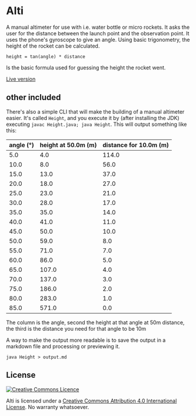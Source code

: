 # Alti

A manual altimeter for use with i.e. water bottle or micro rockets. It asks the user for the distance between the launch point and the observation point. It uses the phone's gyroscope to give an angle. Using basic trigonometry, the height of the rocket can be calculated.

	height = tan(angle) * distance

Is the basic formula used for guessing the height the rocket went.

[Live version](https://haroen.me/alti)

## other included

There's also a simple CLI that will make the building of a manual altimeter easier. It's called `Height`, and you execute it by (after installing the JDK) executing `javac Height.java; java Height`. This will output something like this:

angle (°) | height at 50.0m (m) | distance for 10.0m (m)
--- | --- | ---
5.0	|4.0	|114.0
10.0	|8.0	|56.0
15.0	|13.0	|37.0
20.0	|18.0	|27.0
25.0	|23.0	|21.0
30.0	|28.0	|17.0
35.0	|35.0	|14.0
40.0	|41.0	|11.0
45.0	|50.0	|10.0
50.0	|59.0	|8.0
55.0	|71.0	|7.0
60.0	|86.0	|5.0
65.0	|107.0	|4.0
70.0	|137.0	|3.0
75.0	|186.0	|2.0
80.0	|283.0	|1.0
85.0	|571.0	|0.0

The column is the angle, second the height at that angle at 50m distance, the third is the distance you need for that angle to be 10m

A way to make the output more readable is to save the output in a markdown file and processing or previewing it.

```java Height > output.md```

## License

[![Creative Commons Licence](https://i.creativecommons.org/l/by/4.0/88x31.png)](http://creativecommons.org/licenses/by/4.0/)

Alti is licensed under a [Creative Commons Attribution 4.0 International License](http://creativecommons.org/licenses/by/4.0/). No warranty whatsoever.
